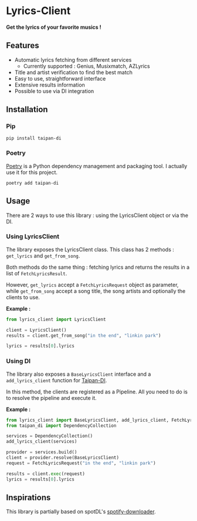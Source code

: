 # Lyrics-Client

**Get the lyrics of your favorite musics !**

## Features

 - Automatic lyrics fetching from different services
    - Currently supported : Genius, Musixmatch, AZLyrics
 - Title and artist verification to find the best match
 - Easy to use, straightforward interface
 - Extensive results information
 - Possible to use via DI integration

## Installation

### Pip

```
pip install taipan-di
```

### Poetry

[Poetry](https://python-poetry.org/) is a Python dependency management and packaging tool. I actually use it for this project.

```
poetry add taipan-di
```

## Usage

There are 2 ways to use this library : using the LyricsClient object or via the DI.

### Using LyricsClient

The library exposes the LyricsClient class. This class has 2 methods : `get_lyrics` and `get_from_song`.

Both methods do the same thing : fetching lyrics and returns the results in a list of `FetchLyricsResult`.

However, `get_lyrics` accept a `FetchLyricsRequest` object as parameter, while `get_from_song` accept a song title, the song artists and optionally the clients to use.

**Example :**

```python
from lyrics_client import LyricsClient

client = LyricsClient()
results = client.get_from_song("in the end", "linkin park")

lyrics = results[0].lyrics
```

### Using DI

The library also exposes a `BaseLyricsClient` interface and a `add_lyrics_client` function for [Taipan-DI](https://github.com/Billuc/Taipan-DI).

In this method, the clients are registered as a Pipeline. All you need to do is to resolve the pipeline and execute it.

**Example :**

```python
from lyrics_client import BaseLyricsClient, add_lyrics_client, FetchLyricsRequest
from taipan_di import DependencyCollection

services = DependencyCollection()
add_lyrics_client(services)

provider = services.build()
client = provider.resolve(BaseLyricsClient)
request = FetchLyricsRequest("in the end", "linkin park")

results = client.exec(request)
lyrics = results[0].lyrics
```

## Inspirations

This library is partially based on spotDL's [spotify-downloader](https://github.com/spotDL/spotify-downloader).
